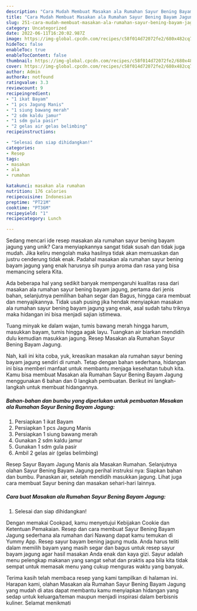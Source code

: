 ```yaml
---
description: "Cara Mudah Membuat Masakan ala Rumahan Sayur Bening Bayam Jagung yang Lezat"
title: "Cara Mudah Membuat Masakan ala Rumahan Sayur Bening Bayam Jagung yang Lezat"
slug: 251-cara-mudah-membuat-masakan-ala-rumahan-sayur-bening-bayam-jagung-yang-lezat
category: Uncategorized
date: 2022-06-11T16:20:02.987Z
image: https://img-global.cpcdn.com/recipes/c58f014d72072fe2/680x482cq70/masakan-ala-rumahan-sayur-bening-bayam-jagung-foto-resep-utama.jpg
hideToc: false
enableToc: true
enableTocContent: false
thumbnail: https://img-global.cpcdn.com/recipes/c58f014d72072fe2/680x482cq70/masakan-ala-rumahan-sayur-bening-bayam-jagung-foto-resep-utama.jpg
cover: https://img-global.cpcdn.com/recipes/c58f014d72072fe2/680x482cq70/masakan-ala-rumahan-sayur-bening-bayam-jagung-foto-resep-utama.jpg
author: Admin
authorAv: notfound
ratingvalue: 3.3
reviewcount: 9
recipeingredient:
- "1 ikat Bayam"
- "1 pcs Jagung Manis"
- "1 siung bawang merah"
- "2 sdm kaldu jamur"
- "1 sdm gula pasir"
- "2 gelas air gelas belimbing"
recipeinstructions:

- "Selesai dan siap dihidangkan!"
categories:
- Resep
tags:
- masakan
- ala
- rumahan

katakunci: masakan ala rumahan 
nutrition: 176 calories
recipecuisine: Indonesian
preptime: "PT21M"
cooktime: "PT36M"
recipeyield: "1"
recipecategory: Lunch

---
```





Sedang mencari ide resep masakan ala rumahan sayur bening bayam jagung yang unik? Cara menyiapkannya sangat tidak susah dan tidak juga mudah. Jika keliru mengolah maka hasilnya tidak akan memuaskan dan justru cenderung tidak enak. Padahal masakan ala rumahan sayur bening bayam jagung yang enak harusnya sih punya aroma dan rasa yang bisa memancing selera Kita.





Ada beberapa hal yang sedikit banyak mempengaruhi kualitas rasa dari masakan ala rumahan sayur bening bayam jagung, pertama dari jenis bahan, selanjutnya pemilihan bahan segar dan Bagus, hingga cara membuat dan menyajikannya. Tidak usah pusing jika hendak menyiapkan masakan ala rumahan sayur bening bayam jagung yang enak,      asal sudah tahu triknya maka hidangan ini bisa menjadi sajian istimewa.














Tuang minyak ke dalam wajan, tumis bawang merah hingga harum, masukkan bayam, tumis hingga agak layu. Tuangkan air biarkan mendidih dulu kemudian masukkan jagung. Resep Masakan ala Rumahan Sayur Bening Bayam Jagung.






Nah, kali ini kita coba, yuk, kreasikan masakan ala rumahan sayur bening bayam jagung sendiri di rumah. Tetap dengan bahan sederhana, hidangan ini bisa memberi manfaat untuk membantu menjaga kesehatan tubuh kita. Kamu bisa membuat Masakan ala Rumahan Sayur Bening Bayam Jagung menggunakan 6 bahan dan 0 langkah pembuatan. Berikut ini langkah-langkah untuk membuat hidangannya.

<!--inarticleads1-->

##### Bahan-bahan dan bumbu yang diperlukan untuk pembuatan Masakan ala Rumahan Sayur Bening Bayam Jagung:

1. Persiapkan 1 ikat Bayam
1. Persiapkan 1 pcs Jagung Manis
1. Persiapkan 1 siung bawang merah
1. Gunakan 2 sdm kaldu jamur
1. Gunakan 1 sdm gula pasir
1. Ambil 2 gelas air (gelas belimbing)


Resep Sayur Bayam Jagung Manis ala Masakan Rumahan. Selanjutnya olahan Sayur Bening Bayam Jagung perihal instruksi nya: Siapkan bahan dan bumbu. Panaskan air, setelah mendidih masukkan jagung. Lihat juga cara membuat Sayur bening dan masakan sehari-hari lainnya. 

<!--inarticleads2-->

##### Cara buat Masakan ala Rumahan Sayur Bening Bayam Jagung:


1. Selesai dan siap dihidangkan!

Dengan memakai Cookpad, kamu menyetujui Kebijakan Cookie dan Ketentuan Pemakaian. Resep dan cara membuat Sayur Bening Bayam Jagung sederhana ala rumahan dari Nawang dapat kamu temukan di Yummy App. Resep sayur bayam bening jagung muda. Anda harus teliti dalam memilih bayam yang masih segar dan bagus untuk resep sayur bayam jagung agar hasil masakan Anda enak dan kaya gizi. Sayur adalah menu pelengkap makanan yang sangat sehat dan praktis apa bila kita tidak sempat untuk memasak menu yang cukup menguras waktu yang banyak. 

Terima kasih telah membaca resep yang kami tampilkan di halaman ini. Harapan kami, olahan Masakan ala Rumahan Sayur Bening Bayam Jagung yang mudah di atas dapat membantu kamu menyiapkan hidangan yang sedap untuk keluarga/teman maupun menjadi inspirasi dalam berbisnis kuliner. Selamat menikmati
